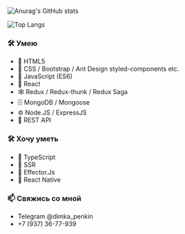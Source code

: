 

![Anurag's GitHub stats](https://github-readme-stats.vercel.app/api?username=jesone94&show_icons=true&theme=radical)

![Top Langs](https://github-readme-stats.vercel.app/api/top-langs/?username=jesone94&layout=compact&theme=gruvbox)

### 🛠 Умею
- 📜 HTML5
- 🎨 CSS / Bootstrap / Ant Design styled-components etc.
- 🔧 JavaScript (ES6)
- 🧩 React
- 🕸 Redux / Redux-thunk / Redux Saga
- 🗄 MongoDB / Mongoose
- ⚙ Node.JS / ExpressJS
- 🔌 REST API
### 🛠 Хочу уметь
- 🌱 TypeScript
- 🌱 SSR
- 🌱 Effector.Js
- 🌱 React Native
 

### 📫 Свяжись со мной

- Telegram @dimka_penkin
- +7 (937) 36-77-939


